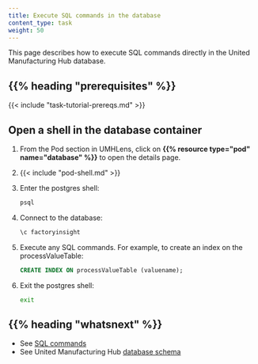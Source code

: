 ```yaml
---
title: Execute SQL commands in the database
content_type: task
weight: 50
---
```


<!-- overview -->
This page describes how to execute SQL commands directly in the United
Manufacturing Hub database.

## {{% heading "prerequisites" %}}

{{< include "task-tutorial-prereqs.md" >}}

<!-- steps -->

## Open a shell in the database container

1. From the Pod section in UMHLens, click on **{{% resource type="pod" name="database" %}}**
   to open the details page.
2. {{< include "pod-shell.md" >}}
3. Enter the postgres shell:

   ```bash
   psql
   ```

4. Connect to the database:

   ```bash
   \c factoryinsight
   ```

5. Execute any SQL commands. For example, to create an index on the processValueTable:

   ```sql
   CREATE INDEX ON processValueTable (valuename);
   ```

6. Exit the postgres shell:

   ```bash
   exit
   ```

<!-- discussion -->

<!-- Optional section; add links to information related to this topic. -->
## {{% heading "whatsnext" %}}

- See [SQL commands](https://www.postgresql.org/docs/current/sql-commands.html)
- See United Manufacturing Hub [database schema](/docs/datamodel/TODO)
